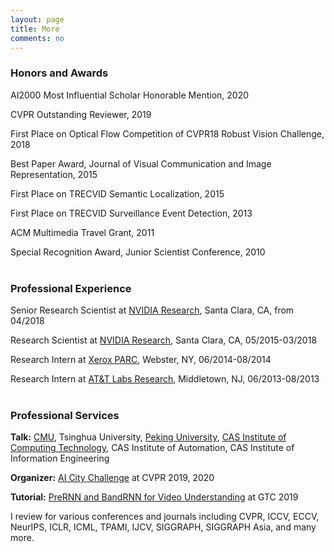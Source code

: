 ```yaml
---
layout: page
title: More
comments: no
---
```


### Honors and Awards

AI2000 Most Influential Scholar Honorable Mention, 2020

CVPR Outstanding Reviewer, 2019

First Place on Optical Flow Competition of CVPR18 Robust Vision Challenge, 2018

Best Paper Award, Journal of Visual Communication and Image Representation, 2015

First Place on TRECVID Semantic Localization, 2015

First Place on TRECVID Surveillance Event Detection, 2013

ACM Multimedia Travel Grant, 2011

Special Recognition Award, Junior Scientist Conference, 2010
<br><br>

### Professional Experience

Senior Research Scientist at [NVIDIA Research](https://research.nvidia.com), Santa Clara, CA, from 04/2018

Research Scientist at [NVIDIA Research](https://research.nvidia.com), Santa Clara, CA, 05/2015-03/2018

Research Intern at [Xerox PARC](http://www.parc.com), Webster, NY, 06/2014-08/2014

Research Intern at [AT&T Labs Research](http://www.research.att.com), Middletown, NJ, 06/2013-08/2013
<br><br>

### Professional Services

**Talk:** [CMU](https://www.ri.cmu.edu/event/temporal-modeling-and-data-synthesis-for-visual-understanding/), Tsinghua University, [Peking University](https://www.icst.pku.edu.cn/xwgg/jzxx/1321264.htm), [CAS Institute of Computing Technology](https://vipl.ict.ac.cn/view_news.php?id=165), CAS Institute of Automation, CAS Institute of Information Engineering    

**Organizer:** [AI City Challenge](https://www.aicitychallenge.org) at CVPR 2019, 2020    

**Tutorial:** [PreRNN and BandRNN for Video Understanding](/publications/papers/tutorial-gtc19.pdf) at GTC 2019    

I review for various conferences and journals including CVPR, ICCV, ECCV, NeurIPS, ICLR, ICML, TPAMI, IJCV, SIGGRAPH, SIGGRAPH Asia, and many more. 
